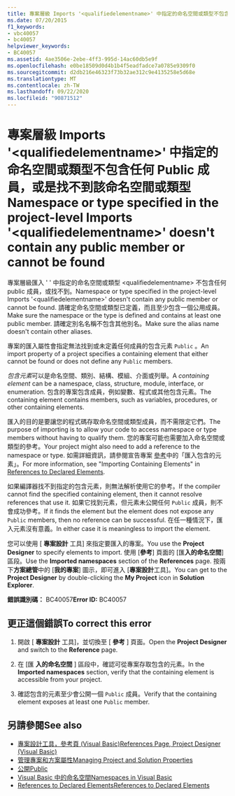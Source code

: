 ```yaml
---
title: 專案層級 Imports '<qualifiedelementname>' 中指定的命名空間或類型不包含任何 Public 成員，或是找不到該命名空間或類型
ms.date: 07/20/2015
f1_keywords:
- vbc40057
- bc40057
helpviewer_keywords:
- BC40057
ms.assetid: 4ae3506e-2ebe-4ff3-995d-14ac60db5e9f
ms.openlocfilehash: e0be18509d0d4b1b4f5eadfadce7a0785e9309f0
ms.sourcegitcommit: d2db216e46323f73b32ae312c9e4135258e5d68e
ms.translationtype: MT
ms.contentlocale: zh-TW
ms.lasthandoff: 09/22/2020
ms.locfileid: "90871512"
---
```

# <a name="namespace-or-type-specified-in-the-project-level-imports-qualifiedelementname-doesnt-contain-any-public-member-or-cannot-be-found"></a><span data-ttu-id="b8fc3-102">專案層級 Imports '\<qualifiedelementname>' 中指定的命名空間或類型不包含任何 Public 成員，或是找不到該命名空間或類型</span><span class="sxs-lookup"><span data-stu-id="b8fc3-102">Namespace or type specified in the project-level Imports '\<qualifiedelementname>' doesn't contain any public member or cannot be found</span></span>

<span data-ttu-id="b8fc3-103">專案層級匯入 ' ' 中指定的命名空間或類型 \<qualifiedelementname> 不包含任何 public 成員，或找不到。</span><span class="sxs-lookup"><span data-stu-id="b8fc3-103">Namespace or type specified in the project-level Imports '\<qualifiedelementname>' doesn't contain any public member or cannot be found.</span></span> <span data-ttu-id="b8fc3-104">請確定命名空間或類型已定義，而且至少包含一個公用成員。</span><span class="sxs-lookup"><span data-stu-id="b8fc3-104">Make sure the namespace or the type is defined and contains at least one public member.</span></span> <span data-ttu-id="b8fc3-105">請確定別名名稱不包含其他別名。</span><span class="sxs-lookup"><span data-stu-id="b8fc3-105">Make sure the alias name doesn't contain other aliases.</span></span>  
  
 <span data-ttu-id="b8fc3-106">專案的匯入屬性會指定無法找到或未定義任何成員的包含元素 `Public` 。</span><span class="sxs-lookup"><span data-stu-id="b8fc3-106">An import property of a project specifies a containing element that either cannot be found or does not define any `Public` members.</span></span>  
  
 <span data-ttu-id="b8fc3-107">*包含元素*可以是命名空間、類別、結構、模組、介面或列舉。</span><span class="sxs-lookup"><span data-stu-id="b8fc3-107">A *containing element* can be a namespace, class, structure, module, interface, or enumeration.</span></span> <span data-ttu-id="b8fc3-108">包含的專案包含成員，例如變數、程式或其他包含元素。</span><span class="sxs-lookup"><span data-stu-id="b8fc3-108">The containing element contains members, such as variables, procedures, or other containing elements.</span></span>  
  
 <span data-ttu-id="b8fc3-109">匯入的目的是要讓您的程式碼存取命名空間或類型成員，而不需限定它們。</span><span class="sxs-lookup"><span data-stu-id="b8fc3-109">The purpose of importing is to allow your code to access namespace or type members without having to qualify them.</span></span> <span data-ttu-id="b8fc3-110">您的專案可能也需要加入命名空間或類型的參考。</span><span class="sxs-lookup"><span data-stu-id="b8fc3-110">Your project might also need to add a reference to the namespace or type.</span></span> <span data-ttu-id="b8fc3-111">如需詳細資訊，請參閱宣告專案 [參考](../../programming-guide/language-features/declared-elements/references-to-declared-elements.md)中的「匯入包含的元素」。</span><span class="sxs-lookup"><span data-stu-id="b8fc3-111">For more information, see "Importing Containing Elements" in [References to Declared Elements](../../programming-guide/language-features/declared-elements/references-to-declared-elements.md).</span></span>  
  
 <span data-ttu-id="b8fc3-112">如果編譯器找不到指定的包含元素，則無法解析使用它的參考。</span><span class="sxs-lookup"><span data-stu-id="b8fc3-112">If the compiler cannot find the specified containing element, then it cannot resolve references that use it.</span></span> <span data-ttu-id="b8fc3-113">如果它找到元素，但元素未公開任何 `Public` 成員，則不會成功參考。</span><span class="sxs-lookup"><span data-stu-id="b8fc3-113">If it finds the element but the element does not expose any `Public` members, then no reference can be successful.</span></span> <span data-ttu-id="b8fc3-114">在任一種情況下，匯入元素沒有意義。</span><span class="sxs-lookup"><span data-stu-id="b8fc3-114">In either case it is meaningless to import the element.</span></span>  
  
 <span data-ttu-id="b8fc3-115">您可以使用 [ **專案設計** 工具] 來指定要匯入的專案。</span><span class="sxs-lookup"><span data-stu-id="b8fc3-115">You use the **Project Designer** to specify elements to import.</span></span> <span data-ttu-id="b8fc3-116">使用 [**參考**] 頁面的 [匯**入的命名空間**] 區段。</span><span class="sxs-lookup"><span data-stu-id="b8fc3-116">Use the **Imported namespaces** section of the **References** page.</span></span> <span data-ttu-id="b8fc3-117">按兩下**方案總管**中的 [**我的專案**] 圖示，即可進入 [**專案設計**工具]。</span><span class="sxs-lookup"><span data-stu-id="b8fc3-117">You can get to the **Project Designer** by double-clicking the **My Project** icon in **Solution Explorer**.</span></span>  
  
 <span data-ttu-id="b8fc3-118">**錯誤識別碼：** BC40057</span><span class="sxs-lookup"><span data-stu-id="b8fc3-118">**Error ID:** BC40057</span></span>  
  
## <a name="to-correct-this-error"></a><span data-ttu-id="b8fc3-119">更正這個錯誤</span><span class="sxs-lookup"><span data-stu-id="b8fc3-119">To correct this error</span></span>  
  
1. <span data-ttu-id="b8fc3-120">開啟 [ **專案設計** 工具]，並切換至 [ **參考** ] 頁面。</span><span class="sxs-lookup"><span data-stu-id="b8fc3-120">Open the **Project Designer** and switch to the **Reference** page.</span></span>  
  
2. <span data-ttu-id="b8fc3-121">在 [匯 **入的命名空間** ] 區段中，確認可從專案存取包含的元素。</span><span class="sxs-lookup"><span data-stu-id="b8fc3-121">In the **Imported namespaces** section, verify that the containing element is accessible from your project.</span></span>  
  
3. <span data-ttu-id="b8fc3-122">確認包含的元素至少會公開一個 `Public` 成員。</span><span class="sxs-lookup"><span data-stu-id="b8fc3-122">Verify that the containing element exposes at least one `Public` member.</span></span>  
  
## <a name="see-also"></a><span data-ttu-id="b8fc3-123">另請參閱</span><span class="sxs-lookup"><span data-stu-id="b8fc3-123">See also</span></span>

- [<span data-ttu-id="b8fc3-124">專案設計工具，參考頁 (Visual Basic)</span><span class="sxs-lookup"><span data-stu-id="b8fc3-124">References Page, Project Designer (Visual Basic)</span></span>](/visualstudio/ide/reference/references-page-project-designer-visual-basic)
- [<span data-ttu-id="b8fc3-125">管理專案和方案屬性</span><span class="sxs-lookup"><span data-stu-id="b8fc3-125">Managing Project and Solution Properties</span></span>](/visualstudio/ide/managing-project-and-solution-properties)
- [<span data-ttu-id="b8fc3-126">公開</span><span class="sxs-lookup"><span data-stu-id="b8fc3-126">Public</span></span>](../modifiers/public.md)
- [<span data-ttu-id="b8fc3-127">Visual Basic 中的命名空間</span><span class="sxs-lookup"><span data-stu-id="b8fc3-127">Namespaces in Visual Basic</span></span>](../../programming-guide/program-structure/namespaces.md)
- [<span data-ttu-id="b8fc3-128">References to Declared Elements</span><span class="sxs-lookup"><span data-stu-id="b8fc3-128">References to Declared Elements</span></span>](../../programming-guide/language-features/declared-elements/references-to-declared-elements.md)
